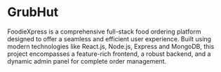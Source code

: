 # GrubHut
FoodieXpress is a comprehensive full-stack food ordering platform designed to offer a seamless and efficient user experience. Built using modern technologies like React.js, Node.js, Express and MongoDB, this project encompasses a feature-rich frontend, a robust backend, and a dynamic admin panel for complete order management.
